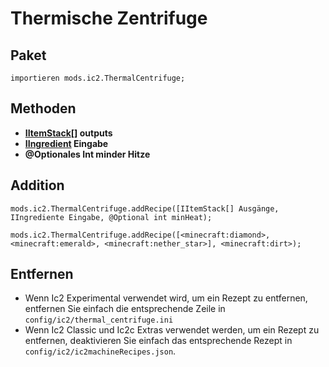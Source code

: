 # Thermische Zentrifuge

## Paket

`importieren mods.ic2.ThermalCentrifuge;`

## Methoden

- **[IItemStack](/Vanilla/Items/IItemStack/)[] outputs**
- **[IIngredient](/Vanilla/Variable_Types/IIngredient/) Eingabe**
- **@Optionales Int minder Hitze**

## Addition

```zenscript
mods.ic2.ThermalCentrifuge.addRecipe([IItemStack[] Ausgänge, IIngrediente Eingabe, @Optional int minHeat);

mods.ic2.ThermalCentrifuge.addRecipe([<minecraft:diamond>, <minecraft:emerald>, <minecraft:nether_star>], <minecraft:dirt>);
```

## Entfernen

- Wenn Ic2 Experimental verwendet wird, um ein Rezept zu entfernen, entfernen Sie einfach die entsprechende Zeile in `config/ic2/thermal_centrifuge.ini`
- Wenn Ic2 Classic und Ic2c Extras verwendet werden, um ein Rezept zu entfernen, deaktivieren Sie einfach das entsprechende Rezept in `config/ic2/ic2machineRecipes.json`.